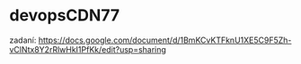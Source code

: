 # devopsCDN77
zadaní: https://docs.google.com/document/d/1BmKCvKTFknU1XE5C9F5Zh-vClNtx8Y2rRlwHkI1PfKk/edit?usp=sharing
